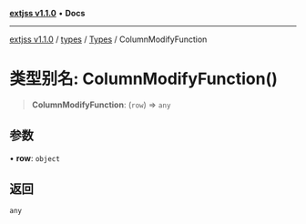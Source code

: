 [**extjss v1.1.0**](../../../../README.md) • **Docs**

***

[extjss v1.1.0](../../../../modules.md) / [types](../../../README.md) / [Types](../README.md) / ColumnModifyFunction

# 类型别名: ColumnModifyFunction()

> **ColumnModifyFunction**: (`row`) => `any`

## 参数

• **row**: `object`

## 返回

`any`

